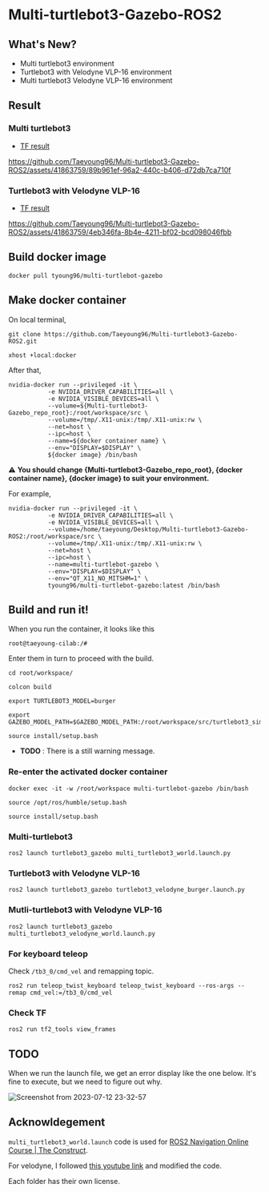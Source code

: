 # Multi-turtlebot3-Gazebo-ROS2

## What's New?  
- Multi turtlebot3 environment  
- Turtlebot3 with Velodyne VLP-16 environment  
- Multi turtlebot3 Velodyne VLP-16 environment  

## Result  

### Multi turtlebot3


- [TF result](https://github.com/Taeyoung96/Multi-turtlebot3-Gazebo-ROS2/blob/master/tf_results/multi-robot.pdf)
 

https://github.com/Taeyoung96/Multi-turtlebot3-Gazebo-ROS2/assets/41863759/89b961ef-96a2-440c-b406-d72db7ca710f


### Turtlebot3 with Velodyne VLP-16

- [TF result](https://github.com/Taeyoung96/Multi-turtlebot3-Gazebo-ROS2/blob/master/tf_results/velodyne-tf.pdf)


https://github.com/Taeyoung96/Multi-turtlebot3-Gazebo-ROS2/assets/41863759/4eb346fa-8b4e-4211-bf02-bcd098046fbb



## Build docker image 

```
docker pull tyoung96/multi-turtlebot-gazebo
```

## Make docker container  

On local terminal,

```
git clone https://github.com/Taeyoung96/Multi-turtlebot3-Gazebo-ROS2.git
```

```
xhost +local:docker
```

After that,

```
nvidia-docker run --privileged -it \
           -e NVIDIA_DRIVER_CAPABILITIES=all \
           -e NVIDIA_VISIBLE_DEVICES=all \
           --volume=${Multi-turtlebot3-Gazebo_repo_root}:/root/workspace/src \
           --volume=/tmp/.X11-unix:/tmp/.X11-unix:rw \
           --net=host \
           --ipc=host \
           --name=${docker container name} \
           --env="DISPLAY=$DISPLAY" \
           ${docker image} /bin/bash
```   

⚠️ **You should change {Multi-turtlebot3-Gazebo_repo_root}, {docker container name}, {docker image} to suit your environment.**  

For example,  
```
nvidia-docker run --privileged -it \
           -e NVIDIA_DRIVER_CAPABILITIES=all \
           -e NVIDIA_VISIBLE_DEVICES=all \
           --volume=/home/taeyoung/Desktop/Multi-turtlebot3-Gazebo-ROS2:/root/workspace/src \
           --volume=/tmp/.X11-unix:/tmp/.X11-unix:rw \
           --net=host \
           --ipc=host \
           --name=multi-turtlebot-gazebo \
           --env="DISPLAY=$DISPLAY" \
           --env="QT_X11_NO_MITSHM=1" \
           tyoung96/multi-turtlebot-gazebo:latest /bin/bash
```

## Build and run it!  

When you run the container, it looks like this
```
root@taeyoung-cilab:/#
```

Enter them in turn to proceed with the build.

```
cd root/workspace/
```
```
colcon build
```
```
export TURTLEBOT3_MODEL=burger
```
```
export GAZEBO_MODEL_PATH=$GAZEBO_MODEL_PATH:/root/workspace/src/turtlebot3_simulations/turtlebot3_gazebo/models/
```
```
source install/setup.bash
```

- **TODO** : There is a still warning message.  

### Re-enter the activated docker container  
```
docker exec -it -w /root/workspace multi-turtlebot-gazebo /bin/bash
```
```
source /opt/ros/humble/setup.bash
```
```
source install/setup.bash
```


### Multi-turtlebot3  

```
ros2 launch turtlebot3_gazebo multi_turtlebot3_world.launch.py
```

### Turtlebot3 with Velodyne VLP-16
```
ros2 launch turtlebot3_gazebo turtlebot3_velodyne_burger.launch.py
```
### Mutli-turtlebot3 with Velodyne VLP-16
```
ros2 launch turtlebot3_gazebo multi_turtlebot3_velodyne_world.launch.py
```

### For keyboard teleop  

Check `/tb3_0/cmd_vel` and remapping topic.

```
ros2 run teleop_twist_keyboard teleop_twist_keyboard --ros-args --remap cmd_vel:=/tb3_0/cmd_vel
```

### Check TF   

```
ros2 run tf2_tools view_frames
```

## TODO  

When we run the launch file, we get an error display like the one below. It's fine to execute, but we need to figure out why.  

![Screenshot from 2023-07-12 23-32-57](https://github.com/Taeyoung96/Multi-turtlebot3-Gazebo-ROS2/assets/41863759/9dde598b-ea00-4fc6-823b-051e6f8220ce)


## Acknowldegement

`multi_turtlebot3_world.launch` code is used for [ROS2 Navigation Online Course | The Construct](https://www.theconstructsim.com/robotigniteacademy_learnros/ros-courses-library/ros2-navigation/).  

For velodyne, I followed [this youtube link](https://youtu.be/NNR9RUNz5Pg) and modified the code.  

Each folder has their own license.  
